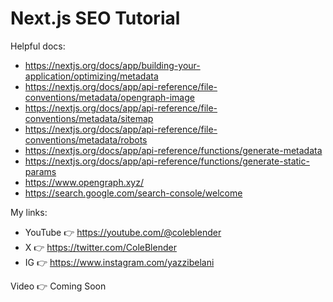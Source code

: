 # Next.js SEO Tutorial

Helpful docs:

- https://nextjs.org/docs/app/building-your-application/optimizing/metadata
- https://nextjs.org/docs/app/api-reference/file-conventions/metadata/opengraph-image
- https://nextjs.org/docs/app/api-reference/file-conventions/metadata/sitemap
- https://nextjs.org/docs/app/api-reference/file-conventions/metadata/robots
- https://nextjs.org/docs/app/api-reference/functions/generate-metadata
- https://nextjs.org/docs/app/api-reference/functions/generate-static-params
- https://www.opengraph.xyz/
- https://search.google.com/search-console/welcome

My links:

- YouTube 👉 https://youtube.com/@coleblender
- X 👉 https://twitter.com/ColeBlender
- IG 👉 https://www.instagram.com/yazzibelani

Video 👉 Coming Soon
